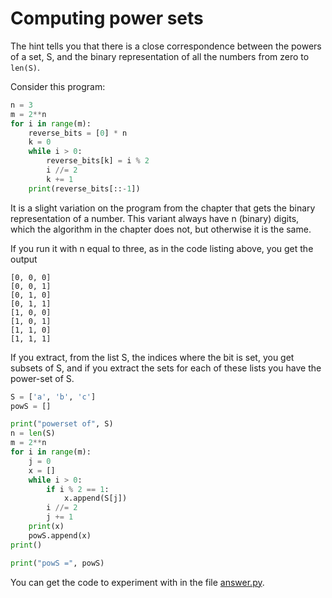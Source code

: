 # Computing power sets

The hint tells you that there is a close correspondence between the powers of a set, S, and the binary representation of all the numbers from zero to `len(S)`.

Consider this program:

```python
n = 3
m = 2**n
for i in range(m):
	reverse_bits = [0] * n
	k = 0
	while i > 0:
		reverse_bits[k] = i % 2
		i //= 2
		k += 1
	print(reverse_bits[::-1])
```

It is a slight variation on the program from the chapter that gets the binary representation of a number. This variant always have n (binary) digits, which the algorithm in the chapter does not, but otherwise it is the same.

If you run it with n equal to three, as in the code listing above, you get the output

```
[0, 0, 0]
[0, 0, 1]
[0, 1, 0]
[0, 1, 1]
[1, 0, 0]
[1, 0, 1]
[1, 1, 0]
[1, 1, 1]
```

If you extract, from the list S, the indices where the bit is set, you get subsets of S, and if you extract the sets for each of these lists you have the power-set of S.

```python
S = ['a', 'b', 'c']
powS = []

print("powerset of", S)
n = len(S)
m = 2**n
for i in range(m):
	j = 0
	x = []
	while i > 0:
		if i % 2 == 1:
			x.append(S[j])
		i //= 2
		j += 1
	print(x)
	powS.append(x)
print()

print("powS =", powS)
```

You can get the code to experiment with in the file [answer.py](answer.py).